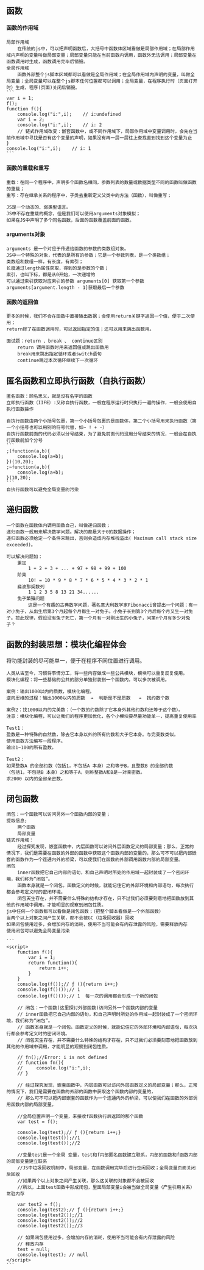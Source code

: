 ## 函数
#### 函数的作用域
    局部作用域
        在传统的js中，可以把声明函数后，大括号中函数体区域看做是局部作用域；在局部作用域内声明的变量叫做局部变量；局部变量只能在当前函数内调用，函数外无法调用；局部变量在函数调用时生成，函数调用完毕后销毁。
    全局作用域
        函数外部整个js脚本区域都可以看做是全局作用域；在全局作用域内声明的变量，叫做全局变量；全局变量可以在整个js脚本任何位置都可以调用；全局变量，在程序执行时（页面打开时）生成，程序(页面)关闭后销毁。
    ```
    var i = 1;
    f();
    function f(){
        console.log("i:",i);    // i:undefined
        var i = 2;
        console.log("i:",i);    // i: 2
        // 链式作用域改变：嵌套函数中，或不同作用域下，局部作用域中变量调用时，会先在当前作用域中寻找是否有这个变量的声明，如果没有再一层一层往上查找直到找到这个变量为止
    }
    console.log("i:",i);    // i: 1
    ```
#### 函数的重载和重写
    重载：在同一个程序中，声明多个函数名相同，参数列表的数量或数据类型不同的函数叫做函数的重载；
    重写：存在继承关系的程序中，子类去重新定义父类中的方法（函数），叫做重写；

    JS是一个动态的、弱类型语言。
    JS中不存在重载的概念，但是我们可以使用arguments对象模拟；
    如果在JS中声明了多个同名函数，后面的函数覆盖前面的函数。
#### arguments对象
    arguments 是一个对应于传递给函数的参数的类数组对象。
    JS中一个特殊的对象，代表的是所有的参数；它是一个参数列表，是一个类数组；
    类数组和数组一样，有长度，有索引；
    长度通过length属性获取，得到的是参数的个数；
    索引，也叫下标，都是从0开始，一次递增的
    可以通过索引获取对应索引的参数 arguments[0] 获取第一个参数  arguments[argument.length - 1]获取最后一个参数

#### 函数的返回值
    更多的时候，我们不会在函数中直接输出数据；会使用return关键字返回一个值，便于二次使用；
    return除了在函数调用时，可以返回指定的值；还可以用来跳出函数用。

    面试题：return 、break 、 continue区别
        return 调用函数时用来返回值或跳出函数用
        break用来跳出指定循环或者switch语句
        continue跳过本次循环继续下一次循环

## 匿名函数和立即执行函数（自执行函数）
    匿名函数：顾名思义，就是没有名字的函数
    立即执行函数（IIFE）:又称自执行函数，一般在程序运行时只执行一遍的操作，一般会使用自执行函数操作

    自执行函数由两个小括号包裹，第一个小括号包裹的是函数体，第二个小括号用来执行函数（第一个小括号也可以用别的符号代替，如~ ! + -）
    自执行函数前面的代码必须以分号结束，为了避免前面代码没用分号结束的情况，一般会在自执行函数前加个分号
    ```
    ;(function(a,b){
        console.log(a+b);
    })(10,20);
    ;~function(a,b){
        console.log(a+b);
    }(10,20);
    ```
    自执行函数可以避免全局变量的污染

## 递归函数
    一个函数在函数体内调用函数自己，叫做递归函数；
    递归函数一般用来解决数学问题。解决的都是大于0的数据操作；
    递归函数必须给定一个条件来跳出，否则会造成内存堆栈溢出( Maximum call stack size exceeded)。

    可以解决问题如：
        累加
            1 + 2 + 3 + ... + 97 + 98 + 99 + 100
        阶乘
            10! = 10 * 9 * 8 * 7 * 6 * 5 * 4 * 3 * 2 * 1
        斐波那契数列
            1 1 2 3 5 8 13 21 34......
        兔子繁殖问题
            这是一个有趣的古典数学问题，著名意大利数学家Fibonacci曾提出一个问题：有一对小兔子，从出生后第3个月起每个月都生一对兔子。小兔子长到第3个月后每个月又生一对兔子。按此规律，假设没有兔子死亡，第一个月有一对刚出生的小兔子，问第n个月有多少对兔子？

## 函数的封装思想：模块化编程体会
将功能封装的尽可能单一，便于在程序不同位置进行调用。

    人类从古至今，习惯将事情分工，将一些内容做成一些公共模块，模块可以重复反复使用。
    模块化编程：将一些基础的公共的部分单独封装到一个函数内，可以多次被调用。

    案例：输出1000以内的质数，模块化编程。
    逆向思维的过程：输出1000以内的质数  →  判断是不是质数   →  找约数个数

    案例2：找1000以内的完美数：（一个数的约数除了它本身外其他约数和还等于这个数）。
    注意：模块化编程，可以让我们的程序更加优化，各个小模块要尽量功能单一，提高重复使用率

    Test1：
    盈数是一种特殊的自然数，除去它本身以外的所有约数和大于它本身。与完美数类似。
    使用函数方法编写一段程序。
    输出1~100的所有盈数。

    Test2：
    如果整数A 的全部约数（包括1，不包括A 本身）之和等于B，且整数B 的全部约数
    （包括1，不包括B 本身）之和等于A，则称整数A和B是一对亲密数。
    求2000 以内的全部亲密数。

## 闭包函数
    闭包：一个函数可以访问另外一个函数内部的变量；
    提取信息;
        两个函数
        局部变量
    链式作用域：
        经过探究发现，嵌套函数中，内层函数可以访问外层函数定义的局部变量；那么，正常的情况下，我们是需要在函数的外部的函数中获取这个函数内部的变量的，那么可不可以把内部嵌套的函数作为一个连通内外的桥梁，可以使我们在函数的外部调用函数内部的局部变量。
    闭包
        inner函数把它自己内部的语句，和自己声明时所处的作用域一起封装成了一个密闭环境，我们称为“闭包”。
        函数本身就是一个闭包。函数定义的时候，就能记住它的外部环境和内部语句，每次执行都会参考定义时的密闭环境。
        闭包天生存在，并不需要什么特殊的结构才存在，只不过我们必须要刻意地把函数放到其他的作用域中调用，才能明显的观察到闭包性质。
    js中任何一个函数都可以看做是闭包函数；（把整个脚本看做是一个外部函数）
    当两个以上对象之间产生关联，都不会被GC（垃圾回收器）回收
    如果闭包使用过多，会增加内存的消耗，使用不当可能会有内存泄露的风险，需要释放内存
    使用闭包可以避免全局变量污染

    ```
    <script>
        function f(){
            var i = 1;
            return function(){
                return i++;
            }
        }
        console.log(f());// ƒ (){return i++;}
        console.log(f()());// 1
        console.log(f()());// 1  每一次的调用都会形成一个新的闭包

        // 闭包：一个函数(这里探讨外部函数)访问另外一个函数内部的变量
        // inner函数把它自己内部的语句，和自己声明时所处的作用域一起封装成了一个密闭环境，我们称为“闭包”。
        // 函数本身就是一个闭包。函数定义的时候，就能记住它的外部环境和内部语句，每次执行都会参考定义时的密闭环境。
        // 闭包天生存在，并不需要什么特殊的结构才存在，只不过我们必须要刻意地把函数放到其他的作用域中调用，才能明显的观察到闭包性质。

        // fn();//Error: i is not defined
        // function fn(){
        //     console.log("i:",i);
        // }

        // 经过探究发现，嵌套函数中，内层函数可以访问外层函数定义的局部变量；那么，正常的情况下，我们是需要在函数的外部的函数中获取这个函数内部的变量的，
        // 那么可不可以把内部嵌套的函数作为一个连通内外的桥梁，可以使我们在函数的外部调用函数内部的局部变量。

        //全局位置声明一个变量，来接收f函数执行后返回的那个函数
        var test = f();

        console.log(test);// ƒ (){return i++;}
        console.log(test());//1
        console.log(test());//2

        //变量test是一个全局 变量，test和f内部匿名函数建立联系，内部的函数和f函数内部的局部变量建立联系
        //JS中垃圾回收机制中，局部变量，在函数调用完毕后进行空闲回收；全局变量页面关闭后回收
        //如果两个以上对象之间产生关联，那么这关联的对象都不会被回收
        //所以，上面test函数中形成闭包，里面局部变量i会被当做全局变量（产生引用关系）常驻内存

        var test2 = f();
        console.log(test2);// ƒ (){return i++;}
        console.log(test2());//1
        console.log(test2());//2
        console.log(test2());//3

        // 如果闭包使用过多，会增加内存的消耗，使用不当可能会有内存泄露的风险
        // 释放内存
        test = null;
        console.log(test); // null
    </script>
    ```
